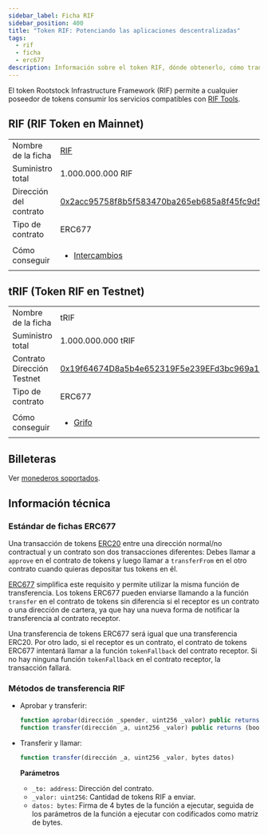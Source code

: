 ```yaml
---
sidebar_label: Ficha RIF
sidebar_position: 400
title: "Token RIF: Potenciando las aplicaciones descentralizadas"
tags:
  - rif
  - ficha
  - erc677
description: Información sobre el token RIF, dónde obtenerlo, cómo transferirlo y detalles técnicos sobre su estándar de token
---
```


El token Rootstock Infrastructure Framework (RIF) permite a cualquier poseedor de tokens consumir los servicios compatibles con [RIF Tools](/concepts/rif-suite/).

## RIF (RIF Token en Mainnet)

<table class="table">
  <tbody>
    <tr>
      <td scope="row">Nombre de la ficha</td>
      <td><a href="https://coinmarketcap.com/currencies/rsk-infrastructure-framework/" target="_blank">RIF</a></td>
    </tr>
    <tr>
      <td scope="row">Suministro total</td>
      <td>1.000.000.000 RIF</td>
    </tr>
    <tr>
      <td scope="row">Dirección del contrato</td>
      <td><a href="https://explorer.rootstock.io/address/0x2acc95758f8b5f583470ba265eb685a8f45fc9d5" target="_blank">0x2acc95758f8b5f583470ba265eb685a8f45fc9d5</a></td>
    </tr>
    <tr>
      <td scope="row">Tipo de contrato</td>
      <td>ERC677</td>
    </tr>
    <tr>
      <td scope="row">Cómo conseguir</td>
      <td>
        <ul>
            <li><a href="#exchanges" target="_blank">Intercambios</a></li>
        </ul>
      </td>
    </tr>
  </tbody>
</table>

## tRIF (Token RIF en Testnet)

<table class="table">
  <tbody>
    <tr>
      <td scope="row">Nombre de la ficha</td>
      <td>tRIF</td>
    </tr>
    <tr>
      <td scope="row">Suministro total</td>
      <td>1.000.000.000 tRIF</td>
    </tr>
    <tr>
      <td scope="row">Contrato Dirección Testnet</td>
      <td><a href="https://explorer.testnet.rootstock.io/address/0x19f64674d8a5b4e652319f5e239efd3bc969a1fe" target="_blank">0x19f64674D8a5b4e652319F5e239EFd3bc969a1FE</a></td>
    </tr>
    <tr>
      <td scope="row">Tipo de contrato</td>
      <td>ERC677</td>
    </tr>
    <tr>
      <td scope="row">Cómo conseguir</td>
      <td>
        <ul>
            <li><a href="https://faucet.rifos.org/" target="_blank">Grifo</a></li>
        </ul>
      </td>
    </tr>
  </tbody>
</table>

## Billeteras

Ver [monederos soportados](/dev-tools/wallets/).

## Información técnica

### Estándar de fichas ERC677

Una transacción de tokens [ERC20](https://github.com/ethereum/EIPs/issues/20)
entre una dirección normal/no contractual y un contrato son dos transacciones diferentes: Debes llamar a `approve` en el contrato de tokens y luego llamar a `transferFrom` en el otro contrato cuando quieras depositar tus tokens en él.

[ERC677](https://github.com/ethereum/EIPs/issues/677)
simplifica este requisito y permite utilizar la misma función de transferencia. Los tokens ERC677 pueden enviarse llamando a la función `transfer` en el contrato de tokens sin diferencia si el receptor es un contrato o una dirección de cartera, ya que hay una nueva forma de notificar la transferencia al contrato receptor.

Una transferencia de tokens ERC677 será igual que una transferencia ERC20. Por otro lado, si el receptor es un contrato, el contrato de tokens ERC677 intentará llamar a la función `tokenFallback` del contrato receptor. Si no hay ninguna función `tokenFallback` en el contrato receptor, la transacción fallará.

### Métodos de transferencia RIF

- Aprobar y transferir:
  ```js
  function aprobar(dirección _spender, uint256 _valor) public returns (bool)
  function transfer(dirección _a, uint256 _valor) public returns (bool)
  ```

- Transferir y llamar:

  ```js
  function transfer(dirección _a, uint256 _valor, bytes datos)
  ```

  **Parámetros**

  - `_to: address`: Dirección del contrato.
  - `_valor: uint256`: Cantidad de tokens RIF a enviar.
  - `datos: bytes`: Firma de 4 bytes de la función a ejecutar, seguida de los parámetros de la función a ejecutar con codificados como matriz de bytes.

